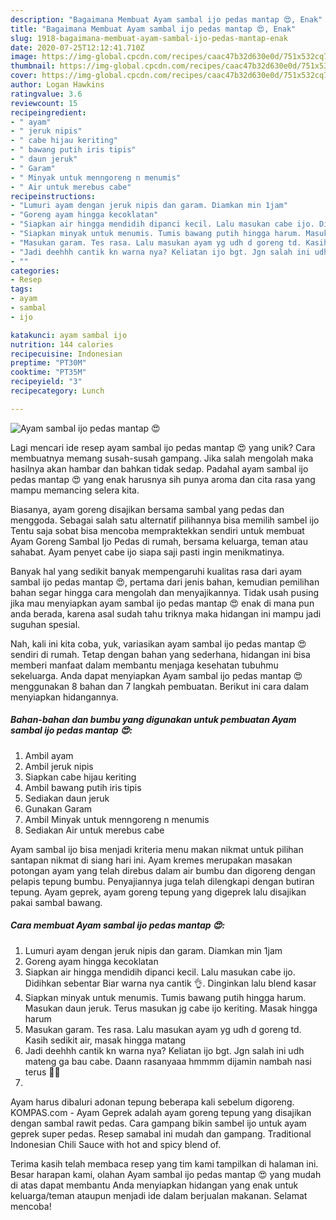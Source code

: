 ```yaml
---
description: "Bagaimana Membuat Ayam sambal ijo pedas mantap 😍, Enak"
title: "Bagaimana Membuat Ayam sambal ijo pedas mantap 😍, Enak"
slug: 1918-bagaimana-membuat-ayam-sambal-ijo-pedas-mantap-enak
date: 2020-07-25T12:12:41.710Z
image: https://img-global.cpcdn.com/recipes/caac47b32d630e0d/751x532cq70/ayam-sambal-ijo-pedas-mantap-😍-foto-resep-utama.jpg
thumbnail: https://img-global.cpcdn.com/recipes/caac47b32d630e0d/751x532cq70/ayam-sambal-ijo-pedas-mantap-😍-foto-resep-utama.jpg
cover: https://img-global.cpcdn.com/recipes/caac47b32d630e0d/751x532cq70/ayam-sambal-ijo-pedas-mantap-😍-foto-resep-utama.jpg
author: Logan Hawkins
ratingvalue: 3.6
reviewcount: 15
recipeingredient:
- " ayam"
- " jeruk nipis"
- " cabe hijau keriting"
- " bawang putih iris tipis"
- " daun jeruk"
- " Garam"
- " Minyak untuk menngoreng n menumis"
- " Air untuk merebus cabe"
recipeinstructions:
- "Lumuri ayam dengan jeruk nipis dan garam. Diamkan min 1jam"
- "Goreng ayam hingga kecoklatan"
- "Siapkan air hingga mendidih dipanci kecil. Lalu masukan cabe ijo. Didihkan sebentar Biar warna nya cantik 👌. Dinginkan lalu blend kasar"
- "Siapkan minyak untuk menumis. Tumis bawang putih hingga harum. Masukan daun jeruk. Terus masukan jg cabe ijo keriting. Masak hingga harum"
- "Masukan garam. Tes rasa. Lalu masukan ayam yg udh d goreng td. Kasih sedikit air, masak hingga matang"
- "Jadi deehhh cantik kn warna nya? Keliatan ijo bgt. Jgn salah ini udh mateng ga bau cabe. Daann rasanyaaa hmmmm dijamin nambah nasi terus 🤤🤤"
- ""
categories:
- Resep
tags:
- ayam
- sambal
- ijo

katakunci: ayam sambal ijo 
nutrition: 144 calories
recipecuisine: Indonesian
preptime: "PT30M"
cooktime: "PT35M"
recipeyield: "3"
recipecategory: Lunch

---
```



![Ayam sambal ijo pedas mantap 😍](https://img-global.cpcdn.com/recipes/caac47b32d630e0d/751x532cq70/ayam-sambal-ijo-pedas-mantap-😍-foto-resep-utama.jpg)

Lagi mencari ide resep ayam sambal ijo pedas mantap 😍 yang unik? Cara membuatnya memang susah-susah gampang. Jika salah mengolah maka hasilnya akan hambar dan bahkan tidak sedap. Padahal ayam sambal ijo pedas mantap 😍 yang enak harusnya sih punya aroma dan cita rasa yang mampu memancing selera kita.

Biasanya, ayam goreng disajikan bersama sambal yang pedas dan menggoda. Sebagai salah satu alternatif pilihannya bisa memilih sambel ijo Tentu saja sobat bisa mencoba mempraktekkan sendiri untuk membuat Ayam Goreng Sambal Ijo Pedas di rumah, bersama keluarga, teman atau sahabat. Ayam penyet cabe ijo siapa saji pasti ingin menikmatinya.

Banyak hal yang sedikit banyak mempengaruhi kualitas rasa dari ayam sambal ijo pedas mantap 😍, pertama dari jenis bahan, kemudian pemilihan bahan segar hingga cara mengolah dan menyajikannya. Tidak usah pusing jika mau menyiapkan ayam sambal ijo pedas mantap 😍 enak di mana pun anda berada, karena asal sudah tahu triknya maka hidangan ini mampu jadi suguhan spesial.


Nah, kali ini kita coba, yuk, variasikan ayam sambal ijo pedas mantap 😍 sendiri di rumah. Tetap dengan bahan yang sederhana, hidangan ini bisa memberi manfaat dalam membantu menjaga kesehatan tubuhmu sekeluarga. Anda dapat menyiapkan Ayam sambal ijo pedas mantap 😍 menggunakan 8 bahan dan 7 langkah pembuatan. Berikut ini cara dalam menyiapkan hidangannya.

<!--inarticleads1-->

##### Bahan-bahan dan bumbu yang digunakan untuk pembuatan Ayam sambal ijo pedas mantap 😍:

1. Ambil  ayam
1. Ambil  jeruk nipis
1. Siapkan  cabe hijau keriting
1. Ambil  bawang putih iris tipis
1. Sediakan  daun jeruk
1. Gunakan  Garam
1. Ambil  Minyak untuk menngoreng n menumis
1. Sediakan  Air untuk merebus cabe


Ayam sambal ijo bisa menjadi kriteria menu makan nikmat untuk pilihan santapan nikmat di siang hari ini. Ayam kremes merupakan masakan potongan ayam yang telah direbus dalam air bumbu dan digoreng dengan pelapis tepung bumbu. Penyajiannya juga telah dilengkapi dengan butiran tepung. Ayam geprek, ayam goreng tepung yang digeprek lalu disajikan pakai sambal bawang. 

<!--inarticleads2-->

##### Cara membuat Ayam sambal ijo pedas mantap 😍:

1. Lumuri ayam dengan jeruk nipis dan garam. Diamkan min 1jam
1. Goreng ayam hingga kecoklatan
1. Siapkan air hingga mendidih dipanci kecil. Lalu masukan cabe ijo. Didihkan sebentar Biar warna nya cantik 👌. Dinginkan lalu blend kasar
1. Siapkan minyak untuk menumis. Tumis bawang putih hingga harum. Masukan daun jeruk. Terus masukan jg cabe ijo keriting. Masak hingga harum
1. Masukan garam. Tes rasa. Lalu masukan ayam yg udh d goreng td. Kasih sedikit air, masak hingga matang
1. Jadi deehhh cantik kn warna nya? Keliatan ijo bgt. Jgn salah ini udh mateng ga bau cabe. Daann rasanyaaa hmmmm dijamin nambah nasi terus 🤤🤤
1. 


Ayam harus dibaluri adonan tepung beberapa kali sebelum digoreng. KOMPAS.com - Ayam Geprek adalah ayam goreng tepung yang disajikan dengan sambal rawit pedas. Cara gampang bikin sambel ijo untuk ayam geprek super pedas. Resep samabal ini mudah dan gampang. Traditional Indonesian Chili Sauce with hot and spicy blend of. 

Terima kasih telah membaca resep yang tim kami tampilkan di halaman ini. Besar harapan kami, olahan Ayam sambal ijo pedas mantap 😍 yang mudah di atas dapat membantu Anda menyiapkan hidangan yang enak untuk keluarga/teman ataupun menjadi ide dalam berjualan makanan. Selamat mencoba!
